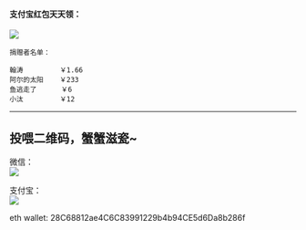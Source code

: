 #### 支付宝红包天天领：  

![](http://ichenwin.qiniudn.com/0206_1.jpg)

```
捐赠者名单：

翰涛         ￥1.66
阿尔的太阳    ￥233
鱼逃走了      ￥6
小汰         ￥12
```
---------

投喂二维码，蟹蟹滋瓷~
---------
微信：  
![](https://img-1258052568.cos.ap-shanghai.myqcloud.com/%E6%89%93%E8%B5%8F/wechat.png)  

支付宝：  
![](https://img-1258052568.cos.ap-shanghai.myqcloud.com/%E6%89%93%E8%B5%8F/alipay.jpg)

eth wallet: 28C68812ae4C6C83991229b4b94CE5d6Da8b286f
